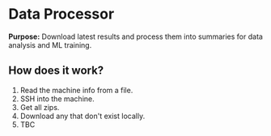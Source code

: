 # Data Processor

**Purpose:** Download latest results and process them into summaries for data analysis and ML training.

## How does it work?
1. Read the machine info from a file.
2. SSH into the machine.
3. Get all zips.
4. Download any that don't exist locally.
5. TBC
